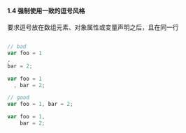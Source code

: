 #### 1.4 强制使用一致的逗号风格
要求逗号放在数组元素、对象属性或变量声明之后，且在同一行
```javascript

// bad
var foo = 1
,
bar = 2;

var foo = 1
  , bar = 2;

// good
var foo = 1, bar = 2;

var foo = 1,
    bar = 2;
```